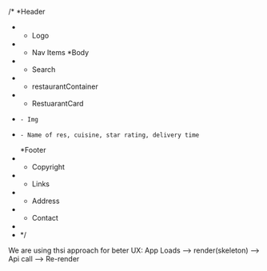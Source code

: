 /\*
\*Header

- - Logo
- - Nav Items
    \*Body
- - Search
- - restaurantContainer
- - RestuarantCard
-     - Img
-     - Name of res, cuisine, star rating, delivery time
  \*Footer
- - Copyright
- - Links
- - Address
- - Contact
-
- \*/

We are using thsi approach for beter UX:
App Loads --> render(skeleton) --> Api call --> Re-render
